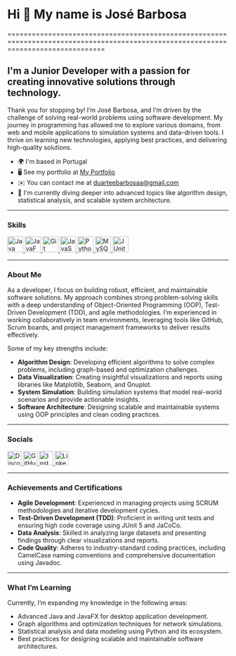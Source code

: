 # Hi 👋 My name is José Barbosa  
====================================================================================================================================

I'm a Junior Developer with a passion for creating innovative solutions through technology.  
--------------------

Thank you for stopping by! I’m José Barbosa, and I’m driven by the challenge of solving real-world problems using software development. My journey in programming has allowed me to explore various domains, from web and mobile applications to simulation systems and data-driven tools. I thrive on learning new technologies, applying best practices, and delivering high-quality solutions.

* 🌍  I'm based in Portugal  
* 🖥️  See my portfolio at [My Portfolio](https://portfolio-react-js-eight.vercel.app/)   
* ✉️  You can contact me at [duarteebarbosaa@gmail.com](mailto:duarteebarbosaa@gmail.com)  
* 🧠  I'm currently diving deeper into advanced topics like algorithm design, statistical analysis, and scalable system architecture.

---

### Skills  

<p align="left">
  <a href="https://www.java.com/"  target="_blank" rel="noreferrer">
    <img src="https://raw.githubusercontent.com/danielcranney/readme-generator/main/public/icons/skills/java-colored.svg"  width="36" height="36" alt="Java" />
  </a>
  <a href="https://openjfx.io/"  target="_blank" rel="noreferrer">
    <img src="https://raw.githubusercontent.com/danielcranney/readme-generator/main/public/icons/skills/javafx-colored.svg"  width="36" height="36" alt="JavaFX" />
  </a>
  <a href="https://git-scm.com/"  target="_blank" rel="noreferrer">
    <img src="https://raw.githubusercontent.com/danielcranney/readme-generator/main/public/icons/skills/git-colored.svg"  width="36" height="36" alt="Git" />
  </a>
  <a href="https://developer.mozilla.org/en-US/docs/Web/JavaScript"  target="_blank" rel="noreferrer">
    <img src="https://raw.githubusercontent.com/danielcranney/readme-generator/main/public/icons/skills/javascript-colored.svg"  width="36" height="36" alt="JavaScript" />
  </a>
  <a href="https://www.python.org/"  target="_blank" rel="noreferrer">
    <img src="https://raw.githubusercontent.com/danielcranney/readme-generator/main/public/icons/skills/python-colored.svg"  width="36" height="36" alt="Python" />
  </a>
  <a href="https://www.mysql.com/"  target="_blank" rel="noreferrer">
    <img src="https://raw.githubusercontent.com/danielcranney/readme-generator/main/public/icons/skills/mysql-colored.svg"  width="36" height="36" alt="MySQL" />
  </a>
  <a href="https://junit.org/junit5/"  target="_blank" rel="noreferrer">
    <img src="https://raw.githubusercontent.com/danielcranney/readme-generator/main/public/icons/skills/junit-colored.svg"  width="36" height="36" alt="JUnit" />
  </a>
</p>

---

### About Me  

As a developer, I focus on building robust, efficient, and maintainable software solutions. My approach combines strong problem-solving skills with a deep understanding of Object-Oriented Programming (OOP), Test-Driven Development (TDD), and agile methodologies. I’m experienced in working collaboratively in team environments, leveraging tools like GitHub, Scrum boards, and project management frameworks to deliver results effectively.

Some of my key strengths include:
- **Algorithm Design**: Developing efficient algorithms to solve complex problems, including graph-based and optimization challenges.
- **Data Visualization**: Creating insightful visualizations and reports using libraries like Matplotlib, Seaborn, and Gnuplot.
- **System Simulation**: Building simulation systems that model real-world scenarios and provide actionable insights.
- **Software Architecture**: Designing scalable and maintainable systems using OOP principles and clean coding practices.

---

### Socials  

<p align="left">
  <a href="https://discord.com/users/386845066657792001"  target="_blank" rel="noreferrer">
    <img src="https://raw.githubusercontent.com/danielcranney/readme-generator/main/public/icons/socials/discord.svg"  width="32" height="32" alt="Discord" />
  </a>
  <a href="https://github.com/duarteebarbosaa"  target="_blank" rel="noreferrer">
    <img src="https://raw.githubusercontent.com/danielcranney/readme-generator/main/public/icons/socials/github.svg"  width="32" height="32" alt="GitHub" />
  </a>
  <a href="http://www.instagram.com/_duartebarbosa_" target="_blank" rel="noreferrer">
    <img src="https://raw.githubusercontent.com/danielcranney/readme-generator/main/public/icons/socials/instagram.svg"  width="32" height="32" alt="Instagram" />
  </a>
  <a href="https://www.linkedin.com/in/duarte-barbosa-0a806519b/"  target="_blank" rel="noreferrer">
    <img src="https://raw.githubusercontent.com/danielcranney/readme-generator/main/public/icons/socials/linkedin.svg"  width="32" height="32" alt="LinkedIn" />
  </a>
</p>

---

### Achievements and Certifications  

- **Agile Development**: Experienced in managing projects using SCRUM methodologies and iterative development cycles.  
- **Test-Driven Development (TDD)**: Proficient in writing unit tests and ensuring high code coverage using JUnit 5 and JaCoCo.  
- **Data Analysis**: Skilled in analyzing large datasets and presenting findings through clear visualizations and reports.  
- **Code Quality**: Adheres to industry-standard coding practices, including CamelCase naming conventions and comprehensive documentation using Javadoc.  

---

### What I’m Learning  

Currently, I’m expanding my knowledge in the following areas:
- Advanced Java and JavaFX for desktop application development.  
- Graph algorithms and optimization techniques for network simulations.  
- Statistical analysis and data modeling using Python and its ecosystem.  
- Best practices for designing scalable and maintainable software architectures.  
